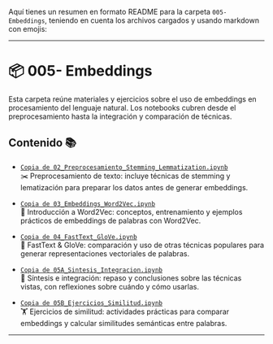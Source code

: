 Aquí tienes un resumen en formato README para la carpeta `005- Embeddings`, teniendo en cuenta los archivos cargados y usando markdown con emojis:

---

# 📦 005- Embeddings

Esta carpeta reúne materiales y ejercicios sobre el uso de embeddings en procesamiento del lenguaje natural. Los notebooks cubren desde el preprocesamiento hasta la integración y comparación de técnicas.

## Contenido 📚

- [`Copia de 02_Preprocesamiento_Stemming_Lemmatization.ipynb`](./Copia%20de%2002_Preprocesamiento_Stemming_Lemmatization.ipynb)  
  ✂️ Preprocesamiento de texto: incluye técnicas de stemming y lematización para preparar los datos antes de generar embeddings.

- [`Copia de 03_Embeddings_Word2Vec.ipynb`](./Copia%20de%2003_Embeddings_Word2Vec.ipynb)  
  🧠 Introducción a Word2Vec: conceptos, entrenamiento y ejemplos prácticos de embeddings de palabras con Word2Vec.

- [`Copia de 04_FastText_GloVe.ipynb`](./Copia%20de%2004_FastText_GloVe.ipynb)  
  🚀 FastText & GloVe: comparación y uso de otras técnicas populares para generar representaciones vectoriales de palabras.

- [`Copia de 05A_Sintesis_Integracion.ipynb`](./Copia%20de%2005A_Sintesis_Integracion.ipynb)  
  📝 Síntesis e integración: repaso y conclusiones sobre las técnicas vistas, con reflexiones sobre cuándo y cómo usarlas.

- [`Copia de 05B_Ejercicios_Similitud.ipynb`](./Copia%20de%2005B_Ejercicios_Similitud.ipynb)  
  🏋️ Ejercicios de similitud: actividades prácticas para comparar embeddings y calcular similitudes semánticas entre palabras.

---
